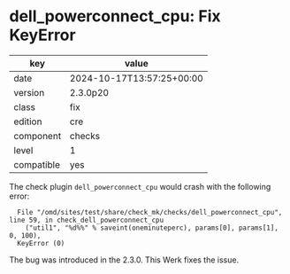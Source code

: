 [//]: # (werk v2)
# dell_powerconnect_cpu: Fix KeyError

key        | value
---------- | ---
date       | 2024-10-17T13:57:25+00:00
version    | 2.3.0p20
class      | fix
edition    | cre
component  | checks
level      | 1
compatible | yes

The check plugin `dell_powerconnect_cpu` would crash with the following error:
```
  File "/omd/sites/test/share/check_mk/checks/dell_powerconnect_cpu", line 59, in check_dell_powerconnect_cpu
    ("util1", "%d%%" % saveint(oneminuteperc), params[0], params[1], 0, 100),
  KeyError (0)
```
The bug was introduced in the 2.3.0.
This Werk fixes the issue.
